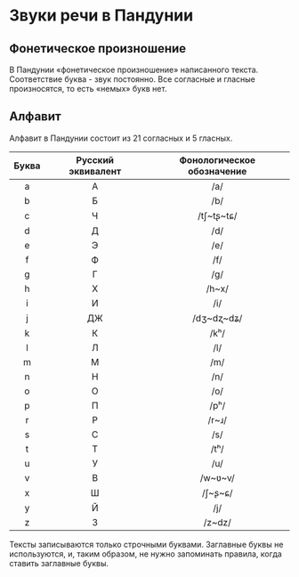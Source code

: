 # Звуки речи в Пандунии

## Фонетическое произношение

В Пандунии «фонетическое произношение» написанного текста. Соответствие буква - звук постоянно. Все согласные и гласные произносятся, то есть «немых» букв нет.


## Алфавит

Алфавит в Пандунии состоит из 21 согласных и 5 гласных. 

| Буква    |  Русский эквивалент |Фонологическое обозначение |
|:--------:|:---:|:-------:|
| a        | А   | /a/     |
| b        | Б   | /b/     |
| c        | Ч   | /tʃ~tʂ~tɕ/ |
| d        | Д   | /d/     |
| e        | Э   | /e/     |
| f        | Ф   | /f/     |
| g        | Г   | /g/     |
| h        | Х   | /h~x/   |
| i        | И   | /i/     |
| j        | ДЖ  | /dʒ~dʐ~dʑ/ |
| k        | К   | /kʰ/    |
| l        | Л   | /l/     |
| m        | М   | /m/     |
| n        | Н   | /n/     |
| o        | О   | /o/     |
| p        | П   | /pʰ/    |
| r        | Р   | /r~ɹ/   |
| s        | С   | /s/     |
| t        | Т   | /tʰ/    |
| u        | У   | /u/     |
| v        | В   | /w~ʋ~v/ |
| x        | Ш   | /ʃ~ʂ~ɕ/ |
| y        | Й   | /j/     |
| z        | З   | /z~dz/  |

Тексты записываются только строчными буквами. Заглавные буквы не используются, и, таким образом, не нужно запоминать правила, когда ставить заглавные буквы.

